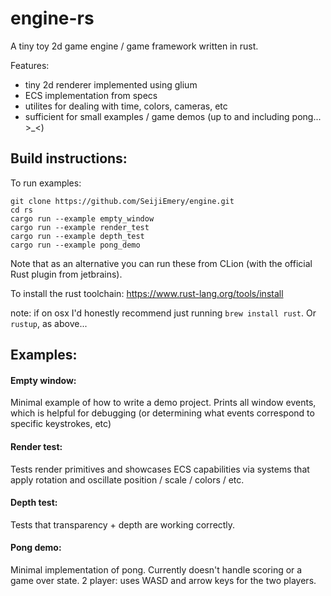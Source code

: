 # engine-rs

A tiny toy 2d game engine / game framework written in rust.

Features:

 - tiny 2d renderer implemented using glium
 - ECS implementation from specs
 - utilites for dealing with time, colors, cameras, etc
 - sufficient for small examples / game demos (up to and including pong... >_<)

## Build instructions:

To run examples:

	git clone https://github.com/SeijiEmery/engine.git
	cd rs
	cargo run --example empty_window
	cargo run --example render_test
	cargo run --example depth_test
	cargo run --example pong_demo

Note that as an alternative you can run these from CLion (with the official Rust plugin from jetbrains).

To install the rust toolchain: <https://www.rust-lang.org/tools/install>

note: if on osx I'd honestly recommend just running `brew install rust`. Or `rustup`, as above...

## Examples:

#### Empty window:

Minimal example of how to write a demo project. Prints all window events, which is helpful for debugging (or determining what events correspond to specific keystrokes, etc)


#### Render test:

Tests render primitives and showcases ECS capabilities via systems that apply rotation and oscillate position / scale / colors / etc.


#### Depth test:

Tests that transparency + depth are working correctly.


#### Pong demo:

Minimal implementation of pong. Currently doesn't handle scoring or a game over state. 2 player: uses WASD and arrow keys for the two players.






